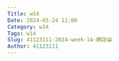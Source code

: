 ```yaml
---
Title: w14
Date: 2024-05-24 11:00
Category: w14
Tags: w14
Slug: 41123111-2024-week-14-網誌😁
Author: 41123111
---
```

